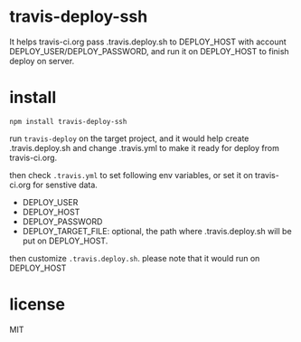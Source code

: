 # travis-deploy-ssh
It helps travis-ci.org pass .travis.deploy.sh to DEPLOY_HOST with account DEPLOY_USER/DEPLOY_PASSWORD, and run it on DEPLOY_HOST to finish deploy on server.

# install
```
npm install travis-deploy-ssh
```

run ```travis-deploy``` on the target project, and it would help create .travis.deploy.sh and change .travis.yml to make it ready for deploy from travis-ci.org.

then check ```.travis.yml``` to set following env variables, or set it on travis-ci.org for senstive data.
* DEPLOY_USER
* DEPLOY_HOST
* DEPLOY_PASSWORD
* DEPLOY_TARGET_FILE: optional, the path where .travis.deploy.sh will be put on DEPLOY_HOST.

then customize ```.travis.deploy.sh```. please note that it would run on DEPLOY_HOST

# license
MIT
